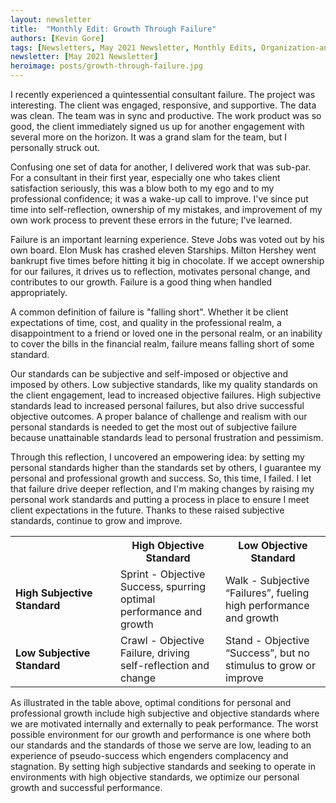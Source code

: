 ```yaml
---
layout: newsletter
title:  "Monthly Edit: Growth Through Failure"
authors: [Kevin Gore]
tags: [Newsletters, May 2021 Newsletter, Monthly Edits, Organization-and-Human-Capital]
newsletter: [May 2021 Newsletter]
heroimage: posts/growth-through-failure.jpg
---
```

I recently experienced a quintessential consultant failure. The project was interesting. The client was engaged, responsive, and supportive. The data was clean. The team was in sync and productive. The work product was so good, the client immediately signed us up for another engagement with several more on the horizon. It was a grand slam for the team, but I personally struck out.

Confusing one set of data for another, I delivered work that was sub-par. For a consultant in their first year, especially one who takes client satisfaction seriously, this was a blow both to my ego and to my professional confidence; it was a wake-up call to improve. I've since put time into self-reflection, ownership of my mistakes, and improvement of my own work process to prevent these errors in the future; I've learned.

Failure is an important learning experience. Steve Jobs was voted out by his own board. Elon Musk has crashed eleven Starships. Milton Hershey went bankrupt five times before hitting it big in chocolate. If we accept ownership for our failures, it drives us to reflection, motivates personal change, and contributes to our growth. Failure is a good thing when handled appropriately.

A common definition of failure is "falling short". Whether it be client expectations of time, cost, and quality in the professional realm, a disappointment to a friend or loved one in the personal realm, or an inability to cover the bills in the financial realm, failure means falling short of some standard. 

Our standards can be subjective and self-imposed or objective and imposed by others. Low subjective standards, like my quality standards on the client engagement, lead to increased objective failures. High subjective standards lead to increased personal failures, but also drive successful objective outcomes. A proper balance of challenge and realism with our personal standards is needed to get the most out of subjective failure because unattainable standards lead to personal frustration and pessimism.

Through this reflection, I uncovered an empowering idea: by setting my personal standards higher than the standards set by others, I guarantee my personal and professional growth and success. So, this time, I failed. I let that failure drive deeper reflection, and I'm making changes by raising my personal work standards and putting a process in place to ensure I meet client expectations in the future. Thanks to these raised subjective standards, continue to grow and improve. 

<table>
  <tr>
    <th style="width:25%;"></th>
    <th style="width:25%;">High Objective Standard</th>
    <th style="width:25%;">Low Objective Standard</th>
   </tr>
  <tr>
    <td><b>High Subjective Standard</b></td>
    <td>Sprint - Objective Success, spurring optimal performance and growth</td>
    <td>Walk - Subjective “Failures”, fueling high performance and growth</td>  
  </tr>
  <tr>
    <td><b>Low Subjective Standard</b></td>
    <td>Crawl - Objective Failure, driving self-reflection and change</td>
    <td>Stand - Objective “Success”, but no stimulus to grow or improve</td>  
  </tr>
</table>

As illustrated in the table above, optimal conditions for personal and professional growth include high subjective and objective standards where we are motivated internally and externally to peak performance. The worst possible environment for our growth and performance is one where both our standards and the standards of those we serve are low, leading to an experience of pseudo-success which engenders complacency and stagnation. By setting high subjective standards and seeking to operate in environments with high objective standards, we optimize our personal growth and successful performance.
